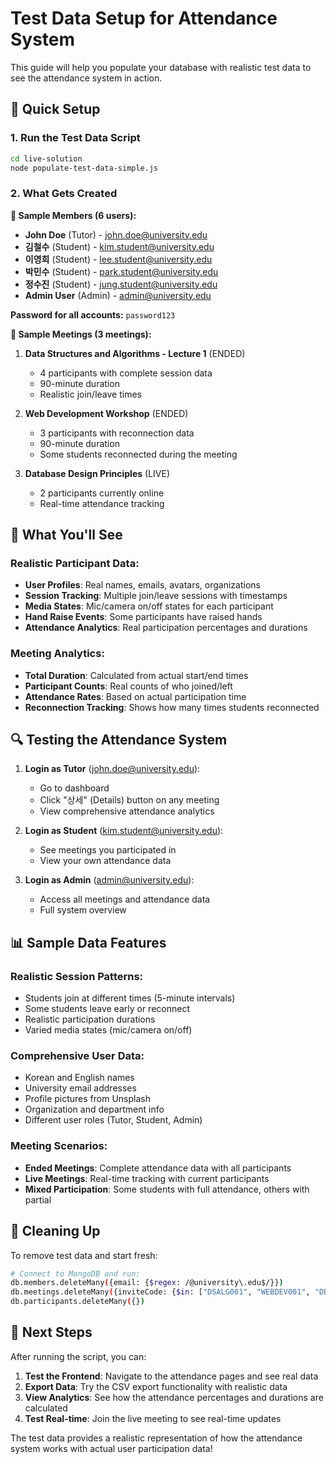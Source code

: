 # Test Data Setup for Attendance System

This guide will help you populate your database with realistic test data to see the attendance system in action.

## 🚀 Quick Setup

### 1. Run the Test Data Script

```bash
cd live-solution
node populate-test-data-simple.js
```

### 2. What Gets Created

**👥 Sample Members (6 users):**
- **John Doe** (Tutor) - john.doe@university.edu
- **김철수** (Student) - kim.student@university.edu  
- **이영희** (Student) - lee.student@university.edu
- **박민수** (Student) - park.student@university.edu
- **정수진** (Student) - jung.student@university.edu
- **Admin User** (Admin) - admin@university.edu

**Password for all accounts:** `password123`

**📅 Sample Meetings (3 meetings):**

1. **Data Structures and Algorithms - Lecture 1** (ENDED)
   - 4 participants with complete session data
   - 90-minute duration
   - Realistic join/leave times

2. **Web Development Workshop** (ENDED)  
   - 3 participants with reconnection data
   - 90-minute duration
   - Some students reconnected during the meeting

3. **Database Design Principles** (LIVE)
   - 2 participants currently online
   - Real-time attendance tracking

## 🎯 What You'll See

### Realistic Participant Data:
- **User Profiles**: Real names, emails, avatars, organizations
- **Session Tracking**: Multiple join/leave sessions with timestamps
- **Media States**: Mic/camera on/off states for each participant
- **Hand Raise Events**: Some participants have raised hands
- **Attendance Analytics**: Real participation percentages and durations

### Meeting Analytics:
- **Total Duration**: Calculated from actual start/end times
- **Participant Counts**: Real counts of who joined/left
- **Attendance Rates**: Based on actual participation time
- **Reconnection Tracking**: Shows how many times students reconnected

## 🔍 Testing the Attendance System

1. **Login as Tutor** (john.doe@university.edu):
   - Go to dashboard
   - Click "상세" (Details) button on any meeting
   - View comprehensive attendance analytics

2. **Login as Student** (kim.student@university.edu):
   - See meetings you participated in
   - View your own attendance data

3. **Login as Admin** (admin@university.edu):
   - Access all meetings and attendance data
   - Full system overview

## 📊 Sample Data Features

### Realistic Session Patterns:
- Students join at different times (5-minute intervals)
- Some students leave early or reconnect
- Realistic participation durations
- Varied media states (mic/camera on/off)

### Comprehensive User Data:
- Korean and English names
- University email addresses
- Profile pictures from Unsplash
- Organization and department info
- Different user roles (Tutor, Student, Admin)

### Meeting Scenarios:
- **Ended Meetings**: Complete attendance data with all participants
- **Live Meetings**: Real-time tracking with current participants
- **Mixed Participation**: Some students with full attendance, others with partial

## 🧹 Cleaning Up

To remove test data and start fresh:

```bash
# Connect to MongoDB and run:
db.members.deleteMany({email: {$regex: /@university\.edu$/}})
db.meetings.deleteMany({inviteCode: {$in: ["DSALG001", "WEBDEV001", "DBDESIGN001"]}})
db.participants.deleteMany({})
```

## 🎉 Next Steps

After running the script, you can:

1. **Test the Frontend**: Navigate to the attendance pages and see real data
2. **Export Data**: Try the CSV export functionality with realistic data
3. **View Analytics**: See how the attendance percentages and durations are calculated
4. **Test Real-time**: Join the live meeting to see real-time updates

The test data provides a realistic representation of how the attendance system works with actual user participation data!


